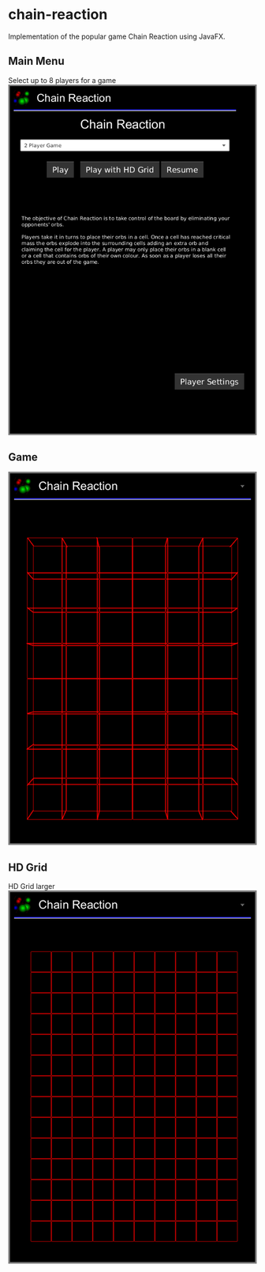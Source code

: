 # chain-reaction
Implementation of the popular game Chain Reaction using JavaFX.
## Main Menu ##
Select up to 8 players for a game
![Alt text](ui_images/MainMenu.png?raw=true "Main Menu")

## Game ## 
![Alt text](ui_images/Game.png?raw=true "Regulat Game")

## HD Grid ##
HD Grid  larger 
![Alt text](ui_images/HD-Grid.png?raw=true "HD Grid")

